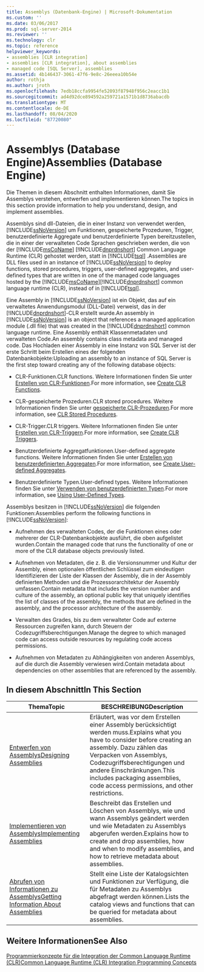```yaml
---
title: Assemblys (Datenbank-Engine) | Microsoft-Dokumentation
ms.custom: ''
ms.date: 03/06/2017
ms.prod: sql-server-2014
ms.reviewer: ''
ms.technology: clr
ms.topic: reference
helpviewer_keywords:
- assemblies [CLR integration]
- assemblies [CLR integration], about assemblies
- managed code [SQL Server], assemblies
ms.assetid: 4b146437-3061-47f6-9e8c-26eeea10b54e
author: rothja
ms.author: jroth
ms.openlocfilehash: 7edb18ccfa9954fe52093f87948f956c2eacc1b1
ms.sourcegitcommit: ad4d92dce894592a259721a1571b1d8736abacdb
ms.translationtype: MT
ms.contentlocale: de-DE
ms.lasthandoff: 08/04/2020
ms.locfileid: "87720080"
---
```

# <a name="assemblies-database-engine"></a><span data-ttu-id="4a896-102">Assemblys (Database Engine)</span><span class="sxs-lookup"><span data-stu-id="4a896-102">Assemblies (Database Engine)</span></span>
  <span data-ttu-id="4a896-103">Die Themen in diesem Abschnitt enthalten Informationen, damit Sie Assemblys verstehen, entwerfen und implementieren können.</span><span class="sxs-lookup"><span data-stu-id="4a896-103">The topics in this section provide information to help you understand, design, and implement assemblies.</span></span>  
  
 <span data-ttu-id="4a896-104">Assemblys sind dll-Dateien, die in einer Instanz von verwendet werden, [!INCLUDE[ssNoVersion](../../../includes/ssnoversion-md.md)] um Funktionen, gespeicherte Prozeduren, Trigger, benutzerdefinierte Aggregate und benutzerdefinierte Typen bereitzustellen, die in einer der verwalteten Code Sprachen geschrieben werden, die von der [!INCLUDE[msCoName](../../../includes/msconame-md.md)] [!INCLUDE[dnprdnshort](../../../includes/dnprdnshort-md.md)] Common Language Runtime (CLR) gehostet werden, statt in [!INCLUDE[tsql](../../../includes/tsql-md.md)] .</span><span class="sxs-lookup"><span data-stu-id="4a896-104">Assemblies are DLL files used in an instance of [!INCLUDE[ssNoVersion](../../../includes/ssnoversion-md.md)] to deploy functions, stored procedures, triggers, user-defined aggregates, and user-defined types that are written in one of the managed code languages hosted by the [!INCLUDE[msCoName](../../../includes/msconame-md.md)][!INCLUDE[dnprdnshort](../../../includes/dnprdnshort-md.md)] common language runtime (CLR), instead of in [!INCLUDE[tsql](../../../includes/tsql-md.md)].</span></span>  
  
 <span data-ttu-id="4a896-105">Eine Assembly in [!INCLUDE[ssNoVersion](../../../includes/ssnoversion-md.md)] ist ein Objekt, das auf ein verwaltetes Anwendungsmodul (DLL-Datei) verweist, das in der [!INCLUDE[dnprdnshort](../../../includes/dnprdnshort-md.md)]-CLR erstellt wurde.</span><span class="sxs-lookup"><span data-stu-id="4a896-105">An assembly in [!INCLUDE[ssNoVersion](../../../includes/ssnoversion-md.md)] is an object that references a managed application module (.dll file) that was created in the [!INCLUDE[dnprdnshort](../../../includes/dnprdnshort-md.md)] common language runtime.</span></span> <span data-ttu-id="4a896-106">Eine Assembly enthält Klassenmetadaten und verwalteten Code.</span><span class="sxs-lookup"><span data-stu-id="4a896-106">An assembly contains class metadata and managed code.</span></span> <span data-ttu-id="4a896-107">Das Hochladen einer Assembly in eine Instanz von SQL Server ist der erste Schritt beim Erstellen eines der folgenden Datenbankobjekte:</span><span class="sxs-lookup"><span data-stu-id="4a896-107">Uploading an assembly to an instance of SQL Server is the first step toward creating any of the following database objects:</span></span>  
  
-   <span data-ttu-id="4a896-108">CLR-Funktionen.</span><span class="sxs-lookup"><span data-stu-id="4a896-108">CLR functions.</span></span> <span data-ttu-id="4a896-109">Weitere Informationen finden Sie unter [Erstellen von CLR-Funktionen](../user-defined-functions/create-clr-functions.md).</span><span class="sxs-lookup"><span data-stu-id="4a896-109">For more information, see [Create CLR Functions](../user-defined-functions/create-clr-functions.md).</span></span>  
  
-   <span data-ttu-id="4a896-110">CLR-gespeicherte Prozeduren.</span><span class="sxs-lookup"><span data-stu-id="4a896-110">CLR stored procedures.</span></span> <span data-ttu-id="4a896-111">Weitere Informationen finden Sie unter [gespeicherte CLR-Prozeduren](../../database-engine/dev-guide/clr-stored-procedures.md).</span><span class="sxs-lookup"><span data-stu-id="4a896-111">For more information, see [CLR Stored Procedures](../../database-engine/dev-guide/clr-stored-procedures.md).</span></span>  
  
-   <span data-ttu-id="4a896-112">CLR-Trigger.</span><span class="sxs-lookup"><span data-stu-id="4a896-112">CLR triggers.</span></span> <span data-ttu-id="4a896-113">Weitere Informationen finden Sie unter [Erstellen von CLR-Triggern](../triggers/create-clr-triggers.md).</span><span class="sxs-lookup"><span data-stu-id="4a896-113">For more information, see [Create CLR Triggers](../triggers/create-clr-triggers.md).</span></span>  
  
-   <span data-ttu-id="4a896-114">Benutzerdefinierte Aggregatfunktionen.</span><span class="sxs-lookup"><span data-stu-id="4a896-114">User-defined aggregate functions.</span></span> <span data-ttu-id="4a896-115">Weitere Informationen finden Sie unter [Erstellen von benutzerdefinierten Aggregaten](../user-defined-functions/create-user-defined-aggregates.md).</span><span class="sxs-lookup"><span data-stu-id="4a896-115">For more information, see [Create User-defined Aggregates](../user-defined-functions/create-user-defined-aggregates.md).</span></span>  
  
-   <span data-ttu-id="4a896-116">Benutzerdefinierte Typen.</span><span class="sxs-lookup"><span data-stu-id="4a896-116">User-defined types.</span></span> <span data-ttu-id="4a896-117">Weitere Informationen finden Sie unter [Verwenden von benutzerdefinierten Typen](../native-client/features/using-user-defined-types.md).</span><span class="sxs-lookup"><span data-stu-id="4a896-117">For more information, see [Using User-Defined Types](../native-client/features/using-user-defined-types.md).</span></span>  
  
 <span data-ttu-id="4a896-118">Assemblys besitzen in [!INCLUDE[ssNoVersion](../../../includes/ssnoversion-md.md)] die folgenden Funktionen:</span><span class="sxs-lookup"><span data-stu-id="4a896-118">Assemblies perform the following functions in [!INCLUDE[ssNoVersion](../../../includes/ssnoversion-md.md)]:</span></span>  
  
-   <span data-ttu-id="4a896-119">Aufnehmen des verwalteten Codes, der die Funktionen eines oder mehrerer der CLR-Datenbankobjekte ausführt, die oben aufgelistet wurden.</span><span class="sxs-lookup"><span data-stu-id="4a896-119">Contain the managed code that runs the functionality of one or more of the CLR database objects previously listed.</span></span>  
  
-   <span data-ttu-id="4a896-120">Aufnehmen von Metadaten, die z. B. die Versionsnummer und Kultur der Assembly, einen optionalen öffentlichen Schlüssel zum eindeutigen Identifizieren der Liste der Klassen der Assembly, die in der Assembly definierten Methoden und die Prozessorarchitektur der Assembly umfassen.</span><span class="sxs-lookup"><span data-stu-id="4a896-120">Contain metadata that includes the version number and culture of the assembly, an optional public key that uniquely identifies the list of classes of the assembly, the methods that are defined in the assembly, and the processor architecture of the assembly.</span></span>  
  
-   <span data-ttu-id="4a896-121">Verwalten des Grades, bis zu dem verwalteter Code auf externe Ressourcen zugreifen kann, durch Steuern der Codezugriffsberechtigungen.</span><span class="sxs-lookup"><span data-stu-id="4a896-121">Manage the degree to which managed code can access outside resources by regulating code access permissions.</span></span>  
  
-   <span data-ttu-id="4a896-122">Aufnehmen von Metadaten zu Abhängigkeiten von anderen Assemblys, auf die durch die Assembly verwiesen wird.</span><span class="sxs-lookup"><span data-stu-id="4a896-122">Contain metadata about dependencies on other assemblies that are referenced by the assembly.</span></span>  
  
## <a name="in-this-section"></a><span data-ttu-id="4a896-123">In diesem Abschnitt</span><span class="sxs-lookup"><span data-stu-id="4a896-123">In This Section</span></span>  
  
|<span data-ttu-id="4a896-124">Thema</span><span class="sxs-lookup"><span data-stu-id="4a896-124">Topic</span></span>|<span data-ttu-id="4a896-125">BESCHREIBUNG</span><span class="sxs-lookup"><span data-stu-id="4a896-125">Description</span></span>|  
|-----------|-----------------|  
|[<span data-ttu-id="4a896-126">Entwerfen von Assemblys</span><span class="sxs-lookup"><span data-stu-id="4a896-126">Designing Assemblies</span></span>](assemblies-designing.md)|<span data-ttu-id="4a896-127">Erläutert, was vor dem Erstellen einer Assembly berücksichtigt werden muss.</span><span class="sxs-lookup"><span data-stu-id="4a896-127">Explains what you have to consider before creating an assembly.</span></span> <span data-ttu-id="4a896-128">Dazu zählen das Verpacken von Assemblys, Codezugriffsberechtigungen und andere Einschränkungen.</span><span class="sxs-lookup"><span data-stu-id="4a896-128">This includes packaging assemblies, code access permissions, and other restrictions.</span></span>|  
|[<span data-ttu-id="4a896-129">Implementieren von Assemblys</span><span class="sxs-lookup"><span data-stu-id="4a896-129">Implementing Assemblies</span></span>](assemblies-implementing.md)|<span data-ttu-id="4a896-130">Beschreibt das Erstellen und Löschen von Assemblys, wie und wann Assemblys geändert werden und wie Metadaten zu Assemblys abgerufen werden.</span><span class="sxs-lookup"><span data-stu-id="4a896-130">Explains how to create and drop assemblies, how and when to modify assemblies, and how to retrieve metadata about assemblies.</span></span>|  
|[<span data-ttu-id="4a896-131">Abrufen von Informationen zu Assemblys</span><span class="sxs-lookup"><span data-stu-id="4a896-131">Getting Information About Assemblies</span></span>](assemblies-getting-information.md)|<span data-ttu-id="4a896-132">Stellt eine Liste der Katalogsichten und Funktionen zur Verfügung, die für Metadaten zu Assemblys abgefragt werden können.</span><span class="sxs-lookup"><span data-stu-id="4a896-132">Lists the catalog views and functions that can be queried for metadata about assemblies.</span></span>|  
  
## <a name="see-also"></a><span data-ttu-id="4a896-133">Weitere Informationen</span><span class="sxs-lookup"><span data-stu-id="4a896-133">See Also</span></span>  
 [<span data-ttu-id="4a896-134">Programmierkonzepte für die Integration der Common Language Runtime &#40;CLR&#41;</span><span class="sxs-lookup"><span data-stu-id="4a896-134">Common Language Runtime &#40;CLR&#41; Integration Programming Concepts</span></span>](common-language-runtime-clr-integration-programming-concepts.md)  
  
  
